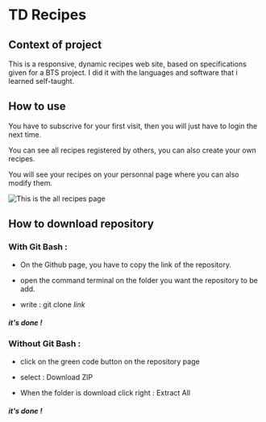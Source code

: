 # TD Recipes

## Context of project

This is a responsive, dynamic recipes web site, based on specifications given for a BTS project.
I did it with the languages and software that i learned self-taught.

## How to use 

You have to subscrive for your first visit, then you will just have to login the next time.

You can see all recipes registered by others, you can also create your own recipes.

You will see your recipes on your personnal page where you can also modify them.

![This is the all recipes page](https://github.com/clara-lancelle/TD_Recipes/blob/main/README_img/screen.png)


## How to download repository

### With Git Bash :

* On the Github page, you have to copy the link of the repository.

* open the command terminal on the folder you want the repository to be add.

* write : git clone *link*

##### it's done !

### Without Git Bash : 

* click on the green code button on the repository page

* select : Download ZIP 

* When the folder is download click right : Extract All 

##### it's done !


